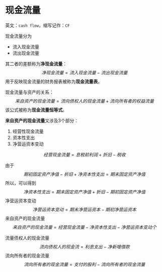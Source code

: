 # 现金流量

英文：`cash flow`，缩写记作：`CF`

现金流量分为

* 流入现金流量
* 流出现金流量

其二者的差额称为**净现金流量**：
$$
净现金流量 = 流入现金流量 - 流出现金流量
$$
用于反映现金流量的财务报表被称为**现金流量表**。

现金流量与资产的关系：
$$
来自资产的现金流量 = 流向债权人的现金流量 + 流向所有者的权益流量
$$
该公式被称为**现金流量恒等式**。

**来自资产的现金流量**又涉及3个部分：

1. 经营性现金流量
2. 资本性支出
3. 净营运资本变动

$$
经营现金流量 = 息税前利润 + 折旧 - 税收
$$

由于
$$
期初固定资产净值 - 折旧 + 净资本性支出 = 期末固定资产净值
$$
所以，可以得到
$$
净资本性支出 = 期末固定资产净值 + 折旧 - 期初固定资产净值
$$
净营运资本变动
$$
净营运资本变动 = 期末净营运资本 - 期初净营运资本
$$
来自资产的现金流量
$$
来自资产的现金流量 = 经营现金流量 - 净资本性支出 - 净营运资本变动个
$$

流量债权人的现金流量
$$
流向债权人的现金流 = 利息支出 - 净新增借款
$$
流向所有者的现金流量
$$
流向所有者的现金流量 = 支付的股利 - 流向所有者的现金流量
$$
